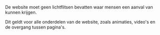 <!-- @license CC0-1.0 -->

De website moet geen lichtflitsen bevatten waar mensen een aanval van kunnen krijgen.

Dit geldt voor alle onderdelen van de website, zoals animaties, video's en de overgang tussen pagina's.
